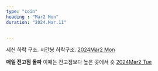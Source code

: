 ```yaml
---
type: "coin"
heading : "Mar2 Mon"
duration: "2024.Mar.11"


---
```

 



세션 하락 구조. 시간봉 하락구조.
[2024Mar2 Mon](/todo/images/Document2024Mar2-Mon.pdf)


**매일 전고점 돌파** 이때는 전고점보다 높은 곳에서 숏
[2024Mar2 Tue](/todo/images/Document2024Mar2-Tue.pdf)


